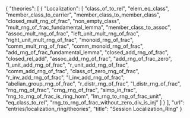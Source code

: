 {
    "theories": [
        {
            "Localization": [
                "class_of_to_rel",
                "elem_eq_class",
                "member_class_to_carrier",
                "member_class_to_member_class",
                "closed_mult_rng_of_frac",
                "non_empty_class",
                "mult_rng_of_frac_fundamental_lemma",
                "member_class_to_assoc",
                "assoc_mult_rng_of_frac",
                "left_unit_mult_rng_of_frac",
                "right_unit_mult_rng_of_frac",
                "monoid_rng_of_frac",
                "comm_mult_rng_of_frac",
                "comm_monoid_rng_of_frac",
                "add_rng_of_frac_fundamental_lemma",
                "closed_add_rng_of_frac",
                "closed_rel_add",
                "assoc_add_rng_of_frac",
                "add_rng_of_frac_zero",
                "l_unit_add_rng_of_frac",
                "r_unit_add_rng_of_frac",
                "comm_add_rng_of_frac",
                "class_of_zero_rng_of_frac",
                "r_inv_add_rng_of_frac",
                "l_inv_add_rng_of_frac",
                "abelian_group_rng_of_frac",
                "r_distr_rng_of_frac",
                "l_distr_rng_of_frac",
                "rng_rng_of_frac",
                "crng_rng_of_frac",
                "simp_in_frac",
                "rng_to_rng_of_frac_is_ring_hom",
                "Im_rng_to_rng_of_frac_unit",
                "eq_class_to_rel",
                "rng_to_rng_of_frac_without_zero_div_is_inj"
            ]
        }
    ],
    "url": "entries/localization_ring/theories",
    "title": "Session Localization_Ring"
}